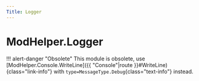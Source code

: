 ```yaml
---
Title: Logger
---
```


# ModHelper.Logger

!!! alert-danger "Obsolete"
    This module is obsolete, use [ModHelper.Console.WriteLine]({{ "Console"|route }}#WriteLine){class="link-info"} with `type=MessageType.Debug`{class="text-info"} instead.
